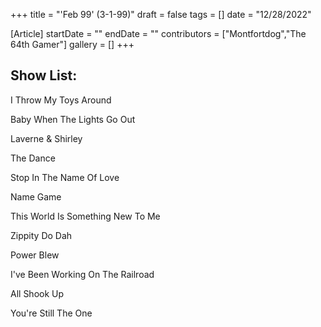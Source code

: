 +++
title = "'Feb 99' (3-1-99)"
draft = false
tags = []
date = "12/28/2022"

[Article]
startDate = ""
endDate = ""
contributors = ["Montfortdog","The 64th Gamer"]
gallery = []
+++
<h2> Show List: </h2>
I Throw My Toys Around

Baby When The Lights Go Out

Laverne & Shirley

The Dance

Stop In The Name Of Love

Name Game

This World Is Something New To Me

Zippity Do Dah

Power Blew

I've Been Working On The Railroad

All Shook Up

You're Still The One